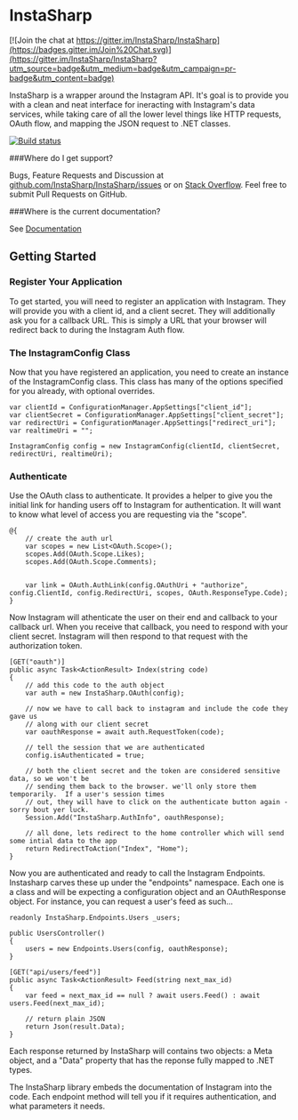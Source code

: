 # InstaSharp

[![Join the chat at https://gitter.im/InstaSharp/InstaSharp](https://badges.gitter.im/Join%20Chat.svg)](https://gitter.im/InstaSharp/InstaSharp?utm_source=badge&utm_medium=badge&utm_campaign=pr-badge&utm_content=badge)

InstaSharp is a wrapper around the Instagram API.  It's goal is to provide you with a clean and neat interface for ineracting with Instagram's data services, while taking care of all the lower level things like HTTP requests, OAuth flow, and mapping the JSON request to .NET classes.

[![Build status](https://ci.appveyor.com/api/projects/status/ch334xwq15i9pcum)](https://ci.appveyor.com/project/Fujiy/instasharp)

###Where do I get support?

Bugs, Feature Requests and Discussion at [github.com/InstaSharp/InstaSharp/issues](https://github.com/InstaSharp/InstaSharp/issues) or on [Stack Overflow](http://stackoverflow.com/questions/tagged/instasharp). Feel free to submit Pull Requests on GitHub.

###Where is the current documentation?

See [Documentation](http://instasharp.github.io/InstaSharp/Documentation/index.html)

## Getting Started

### Register Your Application 
 
To get started, you will need to register an application with Instagram.  They will provide you with a client id, and a client secret.  They will additionally ask you for a callback URL. This is simply a URL that your browser will redirect back to during the Instagram Auth flow.

### The InstagramConfig Class

Now that you have registered an application, you need to create an instance of the InstagramConfig class.  This class has many of the options specified for you already, with optional overrides.

	var clientId = ConfigurationManager.AppSettings["client_id"];
	var clientSecret = ConfigurationManager.AppSettings["client_secret"];
	var redirectUri = ConfigurationManager.AppSettings["redirect_uri"];
	var realtimeUri = "";

	InstagramConfig config = new InstagramConfig(clientId, clientSecret, redirectUri, realtimeUri);

### Authenticate

Use the OAuth class to authenticate. It provides a helper to give you the initial link for handing users off to Instagram for authentication.  It will want to know what level of access you are requesting via the "scope".

	@{
	    // create the auth url
	    var scopes = new List<OAuth.Scope>();
	    scopes.Add(OAuth.Scope.Likes);
	    scopes.Add(OAuth.Scope.Comments);


	    var link = OAuth.AuthLink(config.OAuthUri + "authorize", config.ClientId, config.RedirectUri, scopes, OAuth.ResponseType.Code);
	}

Now Instagram will athenticate the user on their end and callback to your callback url.  When you receive that callback, you need to respond with your client secret.  Instagram will then respond to that request with the authorization token.

    [GET("oauth")]
    public async Task<ActionResult> Index(string code)
    {
        // add this code to the auth object
        var auth = new InstaSharp.OAuth(config);
        
        // now we have to call back to instagram and include the code they gave us
        // along with our client secret
        var oauthResponse = await auth.RequestToken(code);

        // tell the session that we are authenticated
        config.isAuthenticated = true;

        // both the client secret and the token are considered sensitive data, so we won't be
        // sending them back to the browser. we'll only store them temporarily.  If a user's session times
        // out, they will have to click on the authenticate button again - sorry bout yer luck.
        Session.Add("InstaSharp.AuthInfo", oauthResponse);

        // all done, lets redirect to the home controller which will send some intial data to the app
        return RedirectToAction("Index", "Home");
    }

Now you are authenticated and ready to call the Instagram Endpoints.  Instasharp carves these up under the "endpoints" namespace.  Each one is a class and will be expecting a configuration object and an OAuthResponse object.  For instance, you can request a user's feed as such...

	readonly InstaSharp.Endpoints.Users _users;

    public UsersController()
    {
        users = new Endpoints.Users(config, oauthResponse);
    }

    [GET("api/users/feed")]
    public async Task<ActionResult> Feed(string next_max_id)
    {
        var feed = next_max_id == null ? await users.Feed() : await users.Feed(next_max_id);

        // return plain JSON
        return Json(result.Data);
    }

Each response returned by InstaSharp will contains two objects: a Meta object, and a "Data" property that has the reponse fully mapped to .NET types.

The InstaSharp library embeds the documentation of Instagram into the code.  Each endpoint method will tell you if it requires authentication, and what parameters it needs.
